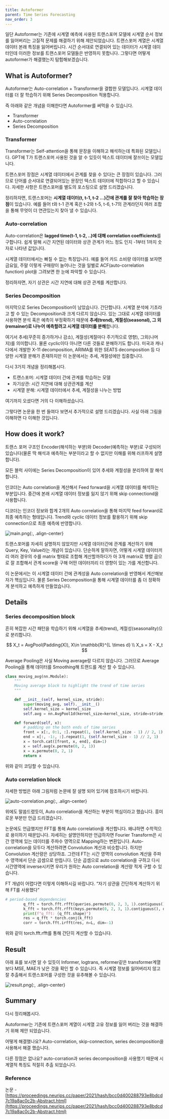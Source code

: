 ```yaml
---
title: Autoformer
parent: Time Series Forecasting
nav_order: 3
---
```



일단 Autoformer는 기존에 시계열 예측에 사용된 트랜스포머 모델에 시계열 순서 정보를 잃어버리는 고질적 문제를 해결하기 위해 제안되었습니다. 트랜스포머 계열은 시계열 데이터 본래 특징을 잃어버립니다. 시간 순서대로 연결되어 있는 데이터가 시계열 데이터인데 이러한 정보를 트랜스포머 모델들은 반영하지 못합니다. 그렇다면 어떻게 autoformer가 해결했는지 탐험해보겠습니다.

<!--more-->
## What is Autoformer?

Autoformer는 Auto-correlation + Transformer을 결합한 모델입니다. 시계열 데이터를 더 잘 학습하기 위해 Series Decomposition 적용합니다.

즉 아래와 같은 개념을 이해한다면 Autoformer를 써먹을 수 있습니다.

- Transformer
- Auto-correlation
- Series Decomposition

### Transformer

Transformer는 Self-attention을 통해 문장을 이해하고 해석하는데 특화된 모델입니다. GPT에 T가 트랜스포머 사용된 것을 알 수 있듯이 텍스트 데이터에 잘쓰이는 모델입니다.

트랜스포머 장점은 시계열 데이터에서 관계를 찾을 수 있다는 큰 장점이 있습니다. 그러므로 단어를 순서대로 연결되어있는 문장인 텍스트 데이터에 적합하다고 할 수 있습니다. 자세한 사항은 트랜스포머를 별도의 포스팅으로 설명 드리겠습니다.

정리하자면, 트랜스포머는 **시계열 데이터(t, t-1, t-2 …)간에 관계를 잘 찾아 학습하는 장점**이 있습니다. 예를 들어 t와 t-1 관계 혹은 t-2와 t-5, t-6, t-7의 관계라던지 여러 조합을 통해 무엇이 더 연관있는지 찾아 낼 수 있습니다.

### Auto-correlation

Auto-correlation은 **lagged time(t-1, t-2, ..)에 대해 correlation coefficients**를 구합니다. 쉽게 말해 시간 지연된 데이터와 상관 관계가 어느 정도 인지 -1부터 1까지 숫자로 나타낸 값입니다.

시계열 데이터에서는 빠질 수 없는 특징입니다. 예를 들어 카드 소비량 데이터를 보자면 금요일, 주말 이렇게 구매량이 늘어나는 것을 일별로 ACF(auto-correlation function) plot을 그려보면 한 눈에 파악할 수 있습니다.

정리하자면, 자기 상관은 시간 지연에 대해 상관 관계를 계산합니다.

### Series Decomposition

마지막으로 Series Decomposition이 남았습니다. 간단합니다. 시계열 분석에 기초라고 할 수 있는 Decomposition과 크게 다르지 않습니다. 있는 그대로 시계열 데이터를 사용하면 분석 혹은 예측이 부정확하기 때문에 **추세(trend), 계절성(seasonal), 그 외(remainer)로 나누어 예측할려고 시계열 데이터를 분해**합니다.

여기서 추세(꾸준히 증가하거나 감소), 계절성(계절마다 주기적으로 영향), 그외(나머지)를 의미합니다. 물론 cyclic이다 아니면 다른 것들로 분해하기도 합니다. 미국과 캐나다에서 개발한 X-11 decomposition, ARIMA를 위한 SEATS decomposition 등 다양한 시계열 분해가 존재하지만 이 논문에서는 추세, 계절성에만 집중합니다.

다시 3가지 개념을 정리해봅시다.

- 트랜스포머: 시계열 데이터 간에 관계를 학습하는 모델
- 자기상관: 시간 지연에 대해 상관관계를 계산
- 시계열 분해: 시계열 데이터에서 추세, 계절성을 나누는 방법

여기까지 오셨다면 거의 다 이해하셨습니다.

그렇다면 논문을 한 번 들여다 보면서 추가적으로 설명 드리겠습니다. 사실 아래 그림을 이해하면 다 이해한 것입니다.

## How does it work?

트랜스 포머 구조인 Encoder(해석하는 부분)와 Decoder(예측하는 부분)로 구성되어 있습니다(물론 딱 해석과 예측하는 부분이라고 할 수 없지만 이해를 위해 러프하게 설명합니다).

모든 블럭 사이에는 Series Decomposition이 있어 추세와 계절성을 분리하여 잘 해석합니다.

인코더는 Auto correlation을 계산해서 Feed forward을 시계열 데이터를 해석하는 부분입니다. 중간에 본래 시계열 데이터 정보를 잃지 않기 위해 skip connectiond을 사용합니다.

디코더는 인코더 정보와 합계 2개의 Auto correlation을 통해 마지막 feed forward로 최종 예측하는 형태입니다. Trend와 cyclic 데이터 정보를 활용하기 위해 skip connection으로 최종 예측에 반영합니다.

![main.png](/images/autoformer/main.png){:, .align-center}

트랜스포머를 자세히 설명하지 않았지만 시계열 데이터간에 관계를 계산하기 위해 Query, Key, Value라는 개념이 있습니다. 단순하게 말하자면, 어떻게 시계열 데이터끼리 여러 경우의 수를 matrix 형태로 조합해 계산할까하다가 아 3개 matrix로 행렬 곱으로 잘 조합해서 관계 score을 구해 어떤 데이터끼리 더 영향이 있는 가를 계산합니다.

이 논문에서는 이 시계열 데이터 간에 관계성을 Auto correlation을 반영해서 계산해보자가 핵심입니다. 물론 Series Decomposition을 통해 시계열 데이터를 좀 더 정확하게 분석하고 예측하게 만들었습니다.

## Details

### Series decomposition block

흔히 복잡한 시간 패턴을 학습하기 위해 시계열을 추세(trend), 계절성(seasonality)으로 분리합니다.

$$ X_t = AvgPool(Padding(X)), X\in \mathbb{R}^{L \times d} \\ X_s = X - X_t $$

Average Pooling은 사실 Moving average랑 다르지 않습니다. 그러므로 Average Pooling을 통해 데이터를 Smoothing해 트랜드를 계산 할 수 있습니다.

```python
class moving_avg(nn.Module):
    """
    Moving average block to highlight the trend of time series
    """

    def __init__(self, kernel_size, stride):
        super(moving_avg, self).__init__()
        self.kernel_size = kernel_size
        self.avg = nn.AvgPool1d(kernel_size=kernel_size, stride=stride, padding=0)

    def forward(self, x):
        # padding on the both ends of time series
        front = x[:, 0:1, :].repeat(1, (self.kernel_size - 1) // 2, 1)
        end = x[:, -1:, :].repeat(1, (self.kernel_size - 1) // 2, 1)
        x = torch.cat([front, x, end], dim=1)
        x = self.avg(x.permute(0, 2, 1))
        x = x.permute(0, 2, 1)
        return x
```

위와 같이 코딩할 수 있습니다.

### Auto correlation block

자세한 방법은 아래 그림처럼 논문에 잘 설명 되어 있기에 참조하시기 바랍니다.

![auto-correlation.png](/images/autoformer/auto-correlation.png){:, .align-center}

위에도 말씀드렸듯이, Auto correlation을 계산하는 부분이 핵심이라고 했습니다. 흥미로운 부분만 언급 드리겠습니다.

논문에도 언급했지만 FFT를 통해 Auto correlation을 계산합니다. 왜냐하면 수학적으로 용이하기 때문입니다. 자세히는 설명안하지만 언급하자면 Fourier Transform은 시간 영역에 있는 데이터를 주파수 영역으로 Mapping하는 변환입니다. Auto-correlation을 모두다 계산하려면 Convolution 계산과 비슷합니다. 하지만 Convolution 계산량은 상당하죠. 그런데 FT는 시간 영역의 convolution 계산을 주파수 영역에서 단순 곱셈으로 만듭니다. 단순 곱셈으로 auto correlation을 구하고 다시 시간영역에 inverse시키면 우리가 원하는 Auto correlation을 계산량 적게 구할 수 있습니다.

FT 개념이 어렵다면 이렇게 이해하시길 바랍니다. “자기 상관을 간단하게 계산하기 위해 FT를 사용했다”

```python
# period-based dependencies
        q_fft = torch.fft.rfft(queries.permute(0, 2, 3, 1).contiguous(), dim=-1)
        k_fft = torch.fft.rfft(keys.permute(0, 2, 3, 1).contiguous(), dim=-1)
        print(f"q_fft: {q_fft.shape}")
        res = q_fft * torch.conj(k_fft)
        corr = torch.fft.irfft(res, n=L, dim=-1)
```

위와 같이 torch.fft.rfft를 통해 간단히 계산할 수 있습니다.

## Result

아래 표를 보시면 알 수 있듯이 Informer, logtrans, reformer같은 transformer계열보다 MSE, MAE가 낮은 것을 확인 할 수 있습니다. 즉 시계열 정보를 잃어버리지 않고 잘 추출해서 트랜스포머를 구성한 것을 유추해볼 수 있습니다.

![result.png](/images/autoformer/result.png){:, .align-center}

## Summary

다시 정리해봅시다.

Autoformer는 기존에 트랜스포머 계열이 시계열 고유 정보를 잃어 버리는 것을 해결하기 위해 제안 되었습니다.

어떻게 해결했나요? Auto-correlation, skip-connection, series decomposition을 사용해서 해결 했습니다.

다른 장점은 없나요? auto-corration과 series decomposition을 사용했기 때문에 시계열적 특징도 적절히 추출 되었습니다.

### Reference
논문 - [https://proceedings.neurips.cc/paper/2021/hash/bcc0d400288793e8bdcd7c19a8ac0c2b-Abstract.html](https://proceedings.neurips.cc/paper/2021/hash/bcc0d400288793e8bdcd7c19a8ac0c2b-Abstract.html)